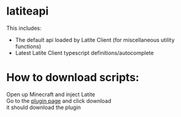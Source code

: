 # latiteapi

This includes:
- The default api loaded by Latite Client (for miscellaneous utility functions)
- Latest Latite Client typescript definitions/autocomplete

# How to download scripts:
Open up Minecraft and inject Latite<br>
Go to the [plugin page](https://latite.net/plugins/) and click download<br>
it should download the plugin